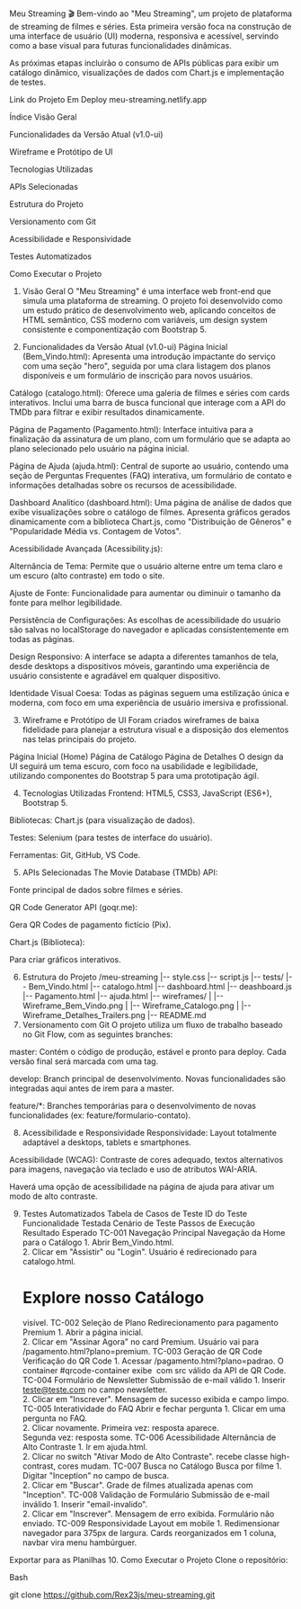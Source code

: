 Meu Streaming 🎬
Bem-vindo ao "Meu Streaming", um projeto de plataforma de streaming de filmes e séries. Esta primeira versão foca na construção de uma interface de usuário (UI) moderna, responsiva e acessível, servindo como a base visual para futuras funcionalidades dinâmicas.

As próximas etapas incluirão o consumo de APIs públicas para exibir um catálogo dinâmico, visualizações de dados com Chart.js e implementação de testes.

Link do Projeto Em Deploy
meu-streaming.netlify.app

Índice
Visão Geral

Funcionalidades da Versão Atual (v1.0-ui)

Wireframe e Protótipo de UI

Tecnologias Utilizadas

APIs Selecionadas

Estrutura do Projeto

Versionamento com Git

Acessibilidade e Responsividade

Testes Automatizados

Como Executar o Projeto

1. Visão Geral
O "Meu Streaming" é uma interface web front-end que simula uma plataforma de streaming. O projeto foi desenvolvido como um estudo prático de desenvolvimento web, aplicando conceitos de HTML semântico, CSS moderno com variáveis, um design system consistente e componentização com Bootstrap 5.

2. Funcionalidades da Versão Atual (v1.0-ui)
Página Inicial (Bem_Vindo.html): Apresenta uma introdução impactante do serviço com uma seção "hero", seguida por uma clara listagem dos planos disponíveis e um formulário de inscrição para novos usuários.

Catálogo (catalogo.html): Oferece uma galeria de filmes e séries com cards interativos. Inclui uma barra de busca funcional que interage com a API do TMDb para filtrar e exibir resultados dinamicamente.

Página de Pagamento (Pagamento.html): Interface intuitiva para a finalização da assinatura de um plano, com um formulário que se adapta ao plano selecionado pelo usuário na página inicial.

Página de Ajuda (ajuda.html): Central de suporte ao usuário, contendo uma seção de Perguntas Frequentes (FAQ) interativa, um formulário de contato e informações detalhadas sobre os recursos de acessibilidade.

Dashboard Analítico (dashboard.html): Uma página de análise de dados que exibe visualizações sobre o catálogo de filmes. Apresenta gráficos gerados dinamicamente com a biblioteca Chart.js, como "Distribuição de Gêneros" e "Popularidade Média vs. Contagem de Votos".

Acessibilidade Avançada (Acessibility.js):

Alternância de Tema: Permite que o usuário alterne entre um tema claro e um escuro (alto contraste) em todo o site.

Ajuste de Fonte: Funcionalidade para aumentar ou diminuir o tamanho da fonte para melhor legibilidade.

Persistência de Configurações: As escolhas de acessibilidade do usuário são salvas no localStorage do navegador e aplicadas consistentemente em todas as páginas.

Design Responsivo: A interface se adapta a diferentes tamanhos de tela, desde desktops a dispositivos móveis, garantindo uma experiência de usuário consistente e agradável em qualquer dispositivo.

Identidade Visual Coesa: Todas as páginas seguem uma estilização única e moderna, com foco em uma experiência de usuário imersiva e profissional.

3. Wireframe e Protótipo de UI
Foram criados wireframes de baixa fidelidade para planejar a estrutura visual e a disposição dos elementos nas telas principais do projeto.

Página Inicial (Home)
Página de Catálogo
Página de Detalhes
O design da UI seguirá um tema escuro, com foco na usabilidade e legibilidade, utilizando componentes do Bootstrap 5 para uma prototipação ágil.

4. Tecnologias Utilizadas
Frontend: HTML5, CSS3, JavaScript (ES6+), Bootstrap 5.

Bibliotecas: Chart.js (para visualização de dados).

Testes: Selenium (para testes de interface do usuário).

Ferramentas: Git, GitHub, VS Code.

5. APIs Selecionadas
The Movie Database (TMDb) API:

Fonte principal de dados sobre filmes e séries.

QR Code Generator API (goqr.me):

Gera QR Codes de pagamento fictício (Pix).

Chart.js (Biblioteca):

Para criar gráficos interativos.

6. Estrutura do Projeto
/meu-streaming
|-- style.css
|-- script.js
|-- tests/
|-- Bem_Vindo.html
|-- catalogo.html
|-- dashboard.html
|-- deashboard.js
|-- Pagamento.html
|-- ajuda.html
|-- wireframes/
|   |-- Wireframe_Bem_Vindo.png
|   |-- Wireframe_Catalogo.png
|   |-- Wireframe_Detalhes_Trailers.png
|-- README.md
7. Versionamento com Git
O projeto utiliza um fluxo de trabalho baseado no Git Flow, com as seguintes branches:

master: Contém o código de produção, estável e pronto para deploy. Cada versão final será marcada com uma tag.

develop: Branch principal de desenvolvimento. Novas funcionalidades são integradas aqui antes de irem para a master.

feature/*: Branches temporárias para o desenvolvimento de novas funcionalidades (ex: feature/formulario-contato).

8. Acessibilidade e Responsividade
Responsividade: Layout totalmente adaptável a desktops, tablets e smartphones.

Acessibilidade (WCAG): Contraste de cores adequado, textos alternativos para imagens, navegação via teclado e uso de atributos WAI-ARIA.

Haverá uma opção de acessibilidade na página de ajuda para ativar um modo de alto contraste.

9. Testes Automatizados
Tabela de Casos de Teste
ID do Teste	Funcionalidade Testada	Cenário de Teste	Passos de Execução	Resultado Esperado
TC-001	Navegação Principal	Navegação da Home para o Catálogo	1. Abrir Bem_Vindo.html.<br>2. Clicar em "Assistir" ou "Login".	Usuário é redirecionado para catalogo.html. <h1>Explore nosso Catálogo</h1> visível.
TC-002	Seleção de Plano	Redirecionamento para pagamento Premium	1. Abrir a página inicial.<br>2. Clicar em "Assinar Agora" no card Premium.	Usuário vai para /pagamento.html?plano=premium.
TC-003	Geração de QR Code	Verificação do QR Code	1. Acessar /pagamento.html?plano=padrao.	O container #qrcode-container exibe <img> com src válido da API de QR Code.
TC-004	Formulário de Newsletter	Submissão de e-mail válido	1. Inserir teste@teste.com no campo newsletter.<br>2. Clicar em "Inscrever".	Mensagem de sucesso exibida e campo limpo.
TC-005	Interatividade do FAQ	Abrir e fechar pergunta	1. Clicar em uma pergunta no FAQ.<br>2. Clicar novamente.	Primeira vez: resposta aparece.<br>Segunda vez: resposta some.
TC-006	Acessibilidade	Alternância de Alto Contraste	1. Ir em ajuda.html.<br>2. Clicar no switch "Ativar Modo de Alto Contraste".	<body> recebe classe high-contrast, cores mudam.
TC-007	Busca no Catálogo	Busca por filme	1. Digitar "Inception" no campo de busca.<br>2. Clicar em "Buscar".	Grade de filmes atualizada apenas com "Inception".
TC-008	Validação de Formulário	Submissão de e-mail inválido	1. Inserir "email-invalido".<br>2. Clicar em "Inscrever".	Mensagem de erro exibida. Formulário não enviado.
TC-009	Responsividade	Layout em mobile	1. Redimensionar navegador para 375px de largura.	Cards reorganizados em 1 coluna, navbar vira menu hambúrguer.

Exportar para as Planilhas
10. Como Executar o Projeto
Clone o repositório:

Bash

git clone https://github.com/Rex23js/meu-streaming.git
